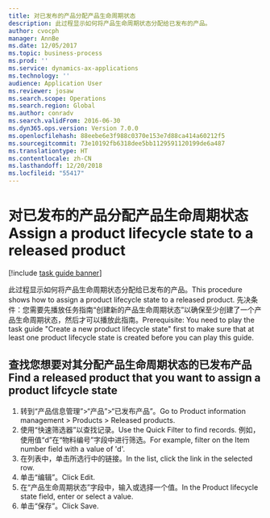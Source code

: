 ```yaml
---
title: 对已发布的产品分配产品生命周期状态
description: 此过程显示如何将产品生命周期状态分配给已发布的产品。
author: cvocph
manager: AnnBe
ms.date: 12/05/2017
ms.topic: business-process
ms.prod: ''
ms.service: dynamics-ax-applications
ms.technology: ''
audience: Application User
ms.reviewer: josaw
ms.search.scope: Operations
ms.search.region: Global
ms.author: conradv
ms.search.validFrom: 2016-06-30
ms.dyn365.ops.version: Version 7.0.0
ms.openlocfilehash: 88eebe6e3f988c0370e153e7d88ca414a60212f5
ms.sourcegitcommit: 73e10192fb6318dee5bb1129591120199de6a487
ms.translationtype: HT
ms.contentlocale: zh-CN
ms.lasthandoff: 12/20/2018
ms.locfileid: "55417"
---
```

# <a name="assign-a-product-lifecycle-state-to-a-released-product"></a><span data-ttu-id="1077c-103">对已发布的产品分配产品生命周期状态</span><span class="sxs-lookup"><span data-stu-id="1077c-103">Assign a product lifecycle state to a released product</span></span>

[!include [task guide banner](../../includes/task-guide-banner.md)]

<span data-ttu-id="1077c-104">此过程显示如何将产品生命周期状态分配给已发布的产品。</span><span class="sxs-lookup"><span data-stu-id="1077c-104">This procedure shows how to assign a product lifecycle state to a released product.</span></span> <span data-ttu-id="1077c-105">先决条件：您需要先播放任务指南“创建新的产品生命周期状态”以确保至少创建了一个产品生命周期状态，然后才可以播放此指南。</span><span class="sxs-lookup"><span data-stu-id="1077c-105">Prerequisite: You need to play the task guide "Create a new product lifecycle state" first to make sure that at least one product lifecycle state is created before you can play this guide.</span></span>


## <a name="find-a-released-product-that-you-want-to-assign-a-product-lifcycle-state"></a><span data-ttu-id="1077c-106">查找您想要对其分配产品生命周期状态的已发布产品</span><span class="sxs-lookup"><span data-stu-id="1077c-106">Find a released product that you want to assign a product lifcycle state</span></span>
1. <span data-ttu-id="1077c-107">转到“产品信息管理”>“产品”>“已发布产品”。</span><span class="sxs-lookup"><span data-stu-id="1077c-107">Go to Product information management > Products > Released products.</span></span>
2. <span data-ttu-id="1077c-108">使用“快速筛选器”以查找记录。</span><span class="sxs-lookup"><span data-stu-id="1077c-108">Use the Quick Filter to find records.</span></span> <span data-ttu-id="1077c-109">例如，使用值“d”在“物料编号”字段中进行筛选。</span><span class="sxs-lookup"><span data-stu-id="1077c-109">For example, filter on the Item number field with a value of 'd'.</span></span>
3. <span data-ttu-id="1077c-110">在列表中，单击所选行中的链接。</span><span class="sxs-lookup"><span data-stu-id="1077c-110">In the list, click the link in the selected row.</span></span>
4. <span data-ttu-id="1077c-111">单击“编辑”。</span><span class="sxs-lookup"><span data-stu-id="1077c-111">Click Edit.</span></span>
5. <span data-ttu-id="1077c-112">在“产品生命周期状态”字段中，输入或选择一个值。</span><span class="sxs-lookup"><span data-stu-id="1077c-112">In the Product lifecycle state field, enter or select a value.</span></span>
6. <span data-ttu-id="1077c-113">单击“保存”。</span><span class="sxs-lookup"><span data-stu-id="1077c-113">Click Save.</span></span>

